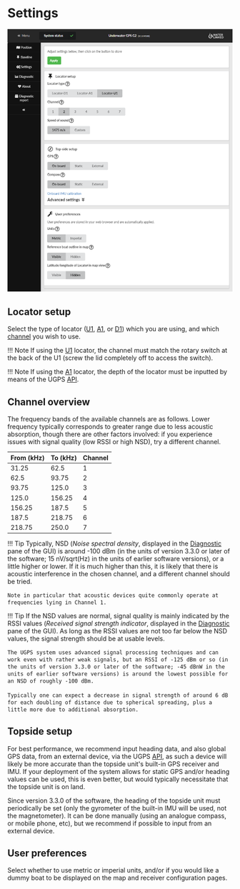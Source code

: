 # Settings

![settings](../../img/settings_g2.png)

## Locator setup

Select the type of locator ([U1](../../locators/locator-u1), [A1](../../locators/locator-a1), or [D1](../../locators/locator-d1)) which you are using, and which [channel](#channel-overview) you wish to use.

!!! Note
    If using the [U1](../../locators/locator-u1) locator, the channel must match the rotary switch at the back of the U1 (screw the lid completely off to access the switch).

!!! Note
    If using the [A1](../../locators/locator-a1) locator, the depth of the locator must be inputted by means of the UGPS [API](../../integration/api).

## Channel overview

The frequency bands of the available channels are as follows. Lower frequency typically corresponds to greater range due to less acoustic absorption, though there are other factors involved: if you experience issues with signal quality (low RSSI or high NSD), try a different channel.

| From (kHz) | To (kHz) | Channel |
|------------|----------|---------|
| 31.25      | 62.5     | 1       |
| 62.5       | 93.75    | 2       |
| 93.75      | 125.0    | 3       |
| 125.0      | 156.25   | 4       |
| 156.25     | 187.5    | 5       |
| 187.5      | 218.75   | 6       |
| 218.75     | 250.0    | 7       |

!!! Tip
    Typically, NSD (_Noise spectral density_, displayed in the [Diagnostic](../diagnostic) pane of the GUI) is around -100 dBm (in the units of version 3.3.0 or later of the software; 15 nV/sqrt(Hz) in the units of earlier software versions), or a little higher or lower. If it is much higher than this, it is likely that there is acoustic interference in the chosen channel, and a different channel should be tried.

    Note in particular that acoustic devices quite commonly operate at frequencies lying in Channel 1.

!!! Tip
    If the NSD values are normal, signal quality is mainly indicated by the RSSI values (_Received signal strength indicator_, displayed in the [Diagnostic](../diagnostic) pane of the GUI). As long as the RSSI values are not too far below the NSD values, the signal strength should be at usable levels.

    The UGPS system uses advanced signal processing techniques and can work even with rather weak signals, but an RSSI of -125 dBm or so (in the units of version 3.3.0 or later of the software; -45 dBnW in the units of earlier software versions) is around the lowest possible for an NSD of roughly -100 dBm.

    Typically one can expect a decrease in signal strength of around 6 dB for each doubling of distance due to spherical spreading, plus a little more due to additional absorption.

## Topside setup

For best performance, we recommend input heading data, and also global GPS data, from an external device, via the UGPS [API](../../integration/api), as such a device will likely be more accurate than the topside unit's built-in GPS receiver and IMU. If your deployment of the system allows for static GPS and/or heading values can be used, this is even better, but would typically necessitate that the topside unit is on land.

Since version 3.3.0 of the software, the heading of the topside unit must periodically be set (only the gyrometer of the built-in IMU will be used, not the magnetometer). It can be done manually (using an analogue compass, or mobile phone, etc), but we recommend if possible to input from an external device.

## User preferences

Select whether to use metric or imperial units, and/or if you would like a dummy boat to be displayed on the map and receiver configuration pages.
